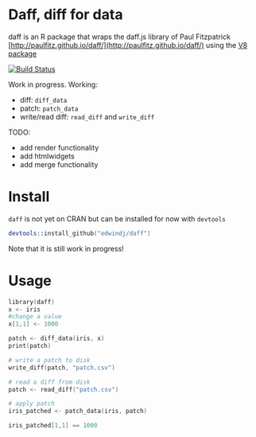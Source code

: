 # Daff, diff for data

daff is an R package that wraps the daff.js library of Paul Fitzpatrick [http://paulfitz.github.io/daff/](http://paulfitz.github.io/daff/) using the [V8 package](https://github.com/jeroenooms/v8)

[![Build Status](https://travis-ci.org/edwindj/daff.png?branch=master)](https://travis-ci.org/edwindj/daff)

Work in progress.
Working:

- diff: `diff_data`
- patch: `patch_data`
- write/read diff: `read_diff` and `write_diff`

TODO:

- add render functionality
- add htmlwidgets
- add merge functionality

# Install

`daff` is not yet on CRAN but can be installed for now with `devtools`

```S
devtools::install_github("edwindj/daff")
```
Note that it is still work in progress!

# Usage

```S
library(daff)
x <- iris
#change a value
x[1,1] <- 1000

patch <- diff_data(iris, x)
print(patch)

# write a patch to disk
write_diff(patch, "patch.csv")

# read a diff from disk
patch <- read_diff("patch.csv")

# apply patch
iris_patched <- patch_data(iris, patch)

iris_patched[1,1] == 1000
```
